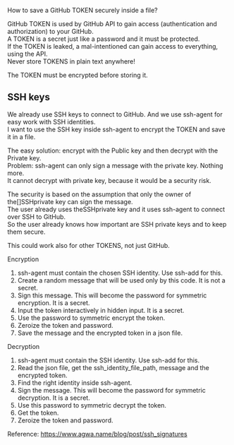 [//]: # (auto_md_to_doc_comments segment start A)

How to save a GitHub TOKEN securely inside a file?

GitHub TOKEN is used by GitHub API to gain access (authentication and authorization) to your GitHub.  
A TOKEN is a secret just like a password and it must be protected.  
If the TOKEN is leaked, a mal-intentioned can gain access to everything, using the API.  
Never store TOKENS in plain text anywhere!

The TOKEN must be encrypted before storing it.  

## SSH keys

We already use SSH keys to connect to GitHub. And we use ssh-agent for easy work with SSH identities.  
I want to use the SSH key inside ssh-agent to encrypt the TOKEN and save it in a file.

The easy solution: encrypt with the Public key and then decrypt with the Private key.  
Problem: ssh-agent can only sign a message with the private key. Nothing more.  
It cannot decrypt with private key, because it would be a security risk.

The security is based on the assumption that only the owner of the[]SSHprivate key can sign the message.  
The user already uses theSSHprivate key and it uses ssh-agent to connect over SSH to GitHub.  
So the user already knows how important are SSH private keys and to keep them secure.

This could work also for other TOKENS, not just GitHub.

Encryption

1. ssh-agent must contain the chosen SSH identity. Use ssh-add for this.  
2. Create a random message that will be used only by this code. It is not a secret.  
3. Sign this message. This will become the password for symmetric encryption. It is a secret.  
4. Input the token interactively in hidden input. It is a secret.  
5. Use the password to symmetric encrypt the token.  
6. Zeroize the token and password.  
7. Save the message and the encrypted token in a json file.

Decryption

1. ssh-agent must contain the SSH identity. Use ssh-add for this.  
2. Read the json file, get the ssh_identity_file_path, message and the encrypted token.  
3. Find the right identity inside ssh-agent.  
4. Sign the message. This will become the password for symmetric decryption. It is a secret.  
5. Use this password to symmetric decrypt the token.  
6. Get the token.  
7. Zeroize the token and password.

Reference: <https://www.agwa.name/blog/post/ssh_signatures>

[//]: # (auto_md_to_doc_comments segment end A)
